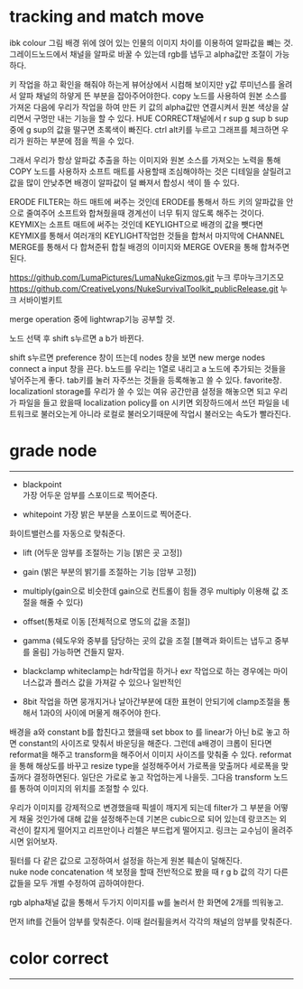 # tracking and match move
ibk colour 그림 배경 위에 얹어 있는 인물의 이미지 차이를 이용하여 알파값을 뺴는 것.
그레이드노드에서 채널을 알파로 바꿀 수 있는데 rgb를 냅두고 alpha값만 조절이 가능하다.

키 작업을 하고 확인을 해줘야 하는게 뷰어상에서 시컴해 보이지만 y값 루미넌스를 올려서 알파 채널의 하얗게 뜬 부분을 잡아주어야한다.
copy 노드를 사용하여 원본 소스를 가져온 다음에 우리가 작업을 하여 만든 키 값의 alpha값만 연결시켜서 원본 색상을 살리면서 구멍만 내는 기능을 할 수 있다.
HUE CORRECT채널에서 r sup g sup b sup중에 g sup의 값을 떨구면 초록색이 빠진다.
ctrl alt키를 누르고 그래프를 체크하면 우리가 원하는 부분에 점을 찍을 수 있다.

그래서 우리가 항상 알파값 추출을 하는 이미지와 원본 소스를 가져오는 노력을 통해 COPY 노드를 사용하자
소프트 매트를 사용할때 조심해야하는 것은 디테일을 살릴려고 값을 많이 안낮추면 배경이 알파값이 덜 빠져서 합성시 색이 뜰 수 있다.


ERODE FILTER는 하드 매트에 써주는 것인데 ERODE를 통해서 하드 키의 알파값을 안으로 줄여주어 소프트와 합쳐줬을때 경계선이 너무 튀지 않도록 해주는 것이다.
KEYMIX는 소프트 매트에 써주는 것인데 KEYLIGHT으로 배경의 값을 뺏다면 KEYMIX를 통해서 여러개의 KEYLIGHT작업한 것들을 합쳐서
마지막에 CHANNEL MERGE를 통해서 다 합쳐준뒤 합칠 배경의 이미지와 MERGE OVER을 통해 합쳐주면 된다.  

https://github.com/LumaPictures/LumaNukeGizmos.git  누크 루마누크기즈모
https://github.com/CreativeLyons/NukeSurvivalToolkit_publicRelease.git 누크 서바이벌키트

merge operation 중에 lightwrap기능 공부할 것.

노드 선택 후 shift s누르면 a b가 바뀐다.

shift s누르면 preference 창이 뜨는데 nodes 창을 보면 new merge nodes connect a input 창을 끈다. b노드를 우리는 1열로 내리고 a 노드에 추가되는 것들을 넣어주는게 좋다.
tab키를 눌러 자주쓰는 것들을 등록해놓고 쓸 수 있다. favorite창.  
localizationl storage를 우리가 쓸 수 있는 여유 공간만큼 설정을 해놓으면 되고
우리가 파일을 들고 왔을때 localization policy를 on 시키면 외장하드에서 쓰던 파일을 네트워크로 불러오는게 아니라 로컬로 불러오기때문에 작업시 불러오는 속도가 빨라진다.


# grade node
***
* blackpoint  
가장 어두운 암부를 스포이드로 찍어준다.

* whitepoint  가장 밝은 부분을 스포이드로 찍어준다.  

화이트밸런스를 자동으로 맞춰준다.

* lift (어두운 암부를 조절하는 기능 [밝은 곳 고정])

* gain (밝은 부분의 밝기를 조절하는 기능 [암부 고정])  

* multiply(gain으로 비슷한데 gain으로 컨트롤이 힘들 경우 multiply 이용해 값 조절을 해줄 수 있다)  

* offset(통채로 이동 [전체적으로 명도의 값을 조절]) 

* gamma (쉐도우와 중부를 담당하는 곳의 값을 조절 [블랙과 화이트는 냅두고 중부를 올림] 가능하면 건들지 말자.

* blackclamp whiteclamp는 hdr작업을 하거나 exr 작업으로 하는 경우에는 마이너스값과 플러스 값을 가져갈 수 있으나 일반적인
* 8bit 작업을 하면 뭉개지거나 날아간부분에 대한 표현이 안되기에 clamp조절을 통해서 1과0의 사이에 머물게 해주어야 한다.

배경을 a와 constant b를 합친다고 했을때 set bbox to 를 linear가 아닌 b로 놓고 하면 constant의 사이즈로 맞춰서 바운딩을 해준다.
그런데 a배경이 크롭이 된다면 reformat을 해주고 transform을 해주어서 이미지 사이즈를 맞춰줄 수 있다.
reformat을 통해 해상도를 바꾸고 resize type을 설정해주어서 가로폭을 맞출꺼다 세로폭을 맞출꺼다 결정하면된다.
일단은 가로로 놓고 작업하는게 나을듯.
그다음 transform 노드를 통하여 이미지의 위치를 조절할 수 있다.

우리가 이미지를 강제적으로 변경했을때 픽셀이 깨지게 되는데 filter가 그 부분을 어떻게 채울 것인가에 대해 값을 설정해주는데
기본은 cubic으로 되어 있는데 랑코즈는 외곽선이 칼지게 떨어지고 리프만이나 리첼은 부드럽게 떨어지고.
링크는 교수님이 올려주시면 읽어보자. 

필터를 다 같은 값으로 고정하여서 설정을 하는게 원본 훼손이 덜해진다.  
nuke node concatenation
색 보정을 할때 전반적으로 봤을 때 r g b 값의 각기 다른 값들을 모두 개별 수정하여 곱하여야한다.

rgb alpha채널 값을 통해서 두가지 이미지를 w를 눌러서 한 화면에 2개를 띄워놓고.

먼저 lift를 건들어 암부를 맞춰준다. 이때 컬러휠을켜서 각각의 채널의 암부를 맞춰준다.










# color correct
***





